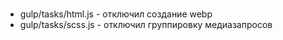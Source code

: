# 
##
###

 - gulp/tasks/html.js - отключил создание webp
 - gulp/tasks/scss.js - отключил группировку медиазапросов

  
